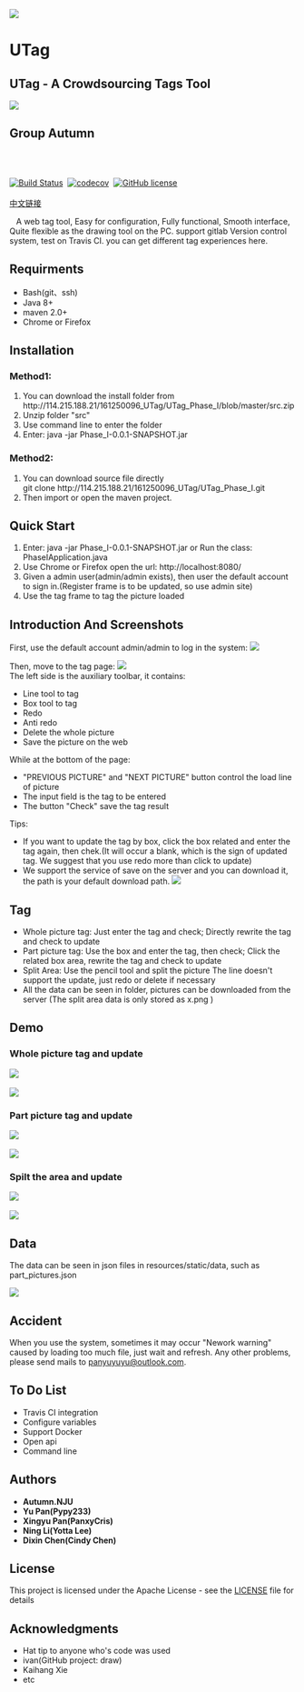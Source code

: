 ![](info/logo_icon.png)
<br>
# UTag

## UTag - A Crowdsourcing Tags Tool
![](info/autumn.png)
## Group Autumn
<br>
<br>


[![Build Status](https://www.travis-ci.org/Pypy233/SECIII.svg?branch=master)](https://www.travis-ci.org/Pypy233/SECIII)&nbsp;&nbsp;[![codecov](https://codecov.io/gh/Pypy233/SECIII/branch/master/graph/badge.svg)](https://codecov.io/gh/Pypy233/SECIII)&nbsp;&nbsp;[![GitHub license](https://img.shields.io/github/license/Pypy233/SECIII.svg)](https://github.com/Pypy233/SECIII/blob/master/LICENSE)
<br>
<br>
[中文链接](ReadMEChinese.md)

&nbsp;&nbsp;
A web tag tool, Easy for configuration, Fully functional, Smooth interface, Quite flexible as the drawing tool on the PC. support gitlab Version control system,  test on Travis CI. you can get different tag experiences here.
## Requirments
<ul>
	<li>Bash(git、ssh)</li>
	<li>Java 8+</li>
	<li>maven 2.0+</li>
	<li>Chrome or Firefox</li>
</ul>

## Installation
### Method1:
<ol>
	<li>You can download the install folder from http://114.215.188.21/161250096_UTag/UTag_Phase_I/blob/master/src.zip</li>
	<li>Unzip folder "src"</li>
	<li>Use command line to enter the folder</li>
	<li>Enter: java -jar Phase_I-0.0.1-SNAPSHOT.jar</li>
</ol>

###  Method2:
<ol> 
<li>You can download source file directly</li>
git clone http://114.215.188.21/161250096_UTag/UTag_Phase_I.git</li>
<li>
Then import or open the maven project.</li>
</ol>

## Quick Start
<ol>
<li>Enter: java -jar Phase_I-0.0.1-SNAPSHOT.jar or Run the class: PhaseIApplication.java</li>
<li>Use Chrome or Firefox open the url: http://localhost:8080/</li>
<li>Given a admin user(admin/admin exists), then user the default account to sign in.(Register frame is to be updated, so use admin site)</li>
<li>Use the tag frame to tag the picture loaded</li>
</ol>

## Introduction And Screenshots
First, use the default account admin/admin to log in the system:
![](info/login.png)

Then, move to the tag page:
![](info/main.png)
<br>
The left side is the auxiliary toolbar, it contains:
<ul>
<li>
Line tool to tag</li>
<li>Box tool to tag</li>
<li>Redo</li>
<li>Anti redo</li>
<li>Delete the whole picture</li>
<li>Save the picture on the web</li>
</ul>

While at the bottom of the page:
<ul>
	<li>"PREVIOUS PICTURE" and "NEXT PICTURE" button control the load line of picture</li>
	<li>The input field is the tag to be entered</li>
	<li>The button "Check" save the tag result</li>
</ul>

Tips:
	<ul>
	<li>If you want to update the tag by box, click the box related and enter the tag again, then chek.(It will occur a blank, which is the sign of updated tag. We suggest that you use redo more than click to update)</li>
	<li>We support the service of save on the server and you can download it, the path is your default download path.
	![](info/save.png)
	
</li>
</ul>

## Tag
<ul>
<li>Whole picture tag: Just enter the tag and check; 
	Directly rewrite the tag and check to update</li>
<li>Part picture tag: Use the box and enter the tag, then check;
	Click the related box area, rewrite the tag and check to update</li>
<li>Split Area: Use the pencil tool and split the picture
The line doesn't support the update, just redo or delete if necessary</li>
<li>All the data can be seen in folder, pictures can be downloaded from the server (The split area data is only stored as x.png )</li>
</ul>

## Demo
### Whole picture tag and update
![](info/cat.png)
<br>
<br>
![](info/cat_update.png)

### Part picture tag and update
![](info/part_picture.png)
<br>
<br>
![](info/update_part.png)

### Spilt the area and update
![](info/line.png)
<br>
<br>
![](info/line_update.png)

## Data
The data can be seen in json files in resources/static/data, such as part_pictures.json

![](info/json.png)

## Accident
When you use the system, sometimes it may occur "Nework warning" caused by loading too much file, just wait and refresh.
Any other problems, please send mails to panyuyuyu@outlook.com.


## To Do List
<ul>
<li>Travis CI integration</li>
<li>Configure variables</li>
<li>Support Docker</li>
<li>Open api</li>
<li>Command line</li>
</ul>

## Authors
* **Autumn.NJU**
* **Yu Pan(Pypy233)**
* **Xingyu Pan(PanxyCris)**
* **Ning Li(Yotta Lee)**
* **Dixin Chen(Cindy Chen)**

## License

This project is licensed under the Apache License - see the [LICENSE](LICENSE) file for details

## Acknowledgments

* Hat tip to anyone who's code was used
* ivan(GitHub project: draw)
* Kaihang Xie
* etc

